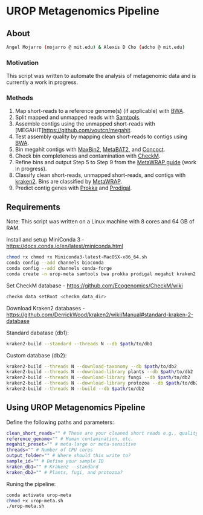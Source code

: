# UROP Metagenomics Pipeline
 
## About
``` bash
Angel Mojarro (mojarro @ mit.edu) & Alexis D Cho (adcho @ mit.edu)
```
### Motivation

This script was written to automate the analysis of metagenomic data and is currently a work in progress. 

### Methods

1. Map short-reads to a reference genome(s) (if applicable) with [BWA](https://github.com/lh3/bwa).
2. Split mapped and unmapped reads with [Samtools](https://github.com/samtools/samtools).
3. Assemble contigs using the unmapped short-reads with [MEGAHIT]https://github.com/voutcn/megahit.
4. Test assembly quality by mapping clean short-reads to contigs using [BWA](https://github.com/lh3/bwa).
5. Bin megahit contigs with [MaxBin2](https://sourceforge.net/projects/maxbin2/), [MetaBAT2](https://bitbucket.org/berkeleylab/metabat/src/master/), and [Concoct](https://github.com/BinPro/CONCOCT).
6. Check bin completeness and contamination with [CheckM](https://github.com/Ecogenomics/CheckM).
7. Refine bins and output Step 5 to Step 9 from the [MetaWRAP guide](https://github.com/bxlab/metaWRAP/blob/master/Usage_tutorial.md) (work in progress).
8. Classify clean short-reads, unmapped short-reads, and contigs with [kraken2](https://github.com/DerrickWood/kraken2). Bins are classified by [MetaWRAP](https://github.com/bxlab/metaWRAP).
9. Predict contig genes with [Prokka](https://github.com/tseemann/prokka) and [Prodigal](https://github.com/hyattpd/Prodigal).

## Requirements
Note: This script was written on a Linux machine with 8 cores and 64 GB of RAM.

Install and setup MiniConda 3 - https://docs.conda.io/en/latest/miniconda.html
``` bash
chmod +x chmod +x Miniconda3-latest-MacOSX-x86_64.sh
conda config --add channels bioconda
conda config --add channels conda-forge
conda create -n urop-meta samtools bwa prokka prodigal megahit kraken2 maxbin2 openjdk metabat2 checkm-genome concoct
```

Set CheckM database - https://github.com/Ecogenomics/CheckM/wiki
``` bash
checkm data setRoot <checkm_data_dir>
```

Download Kraken2 databases - https://github.com/DerrickWood/kraken2/wiki/Manual#standard-kraken-2-database

Standard dabatase (db1):
``` bash
kraken2-build --standard --threads N --db $path/to/db1
```

Custom database (db2):
``` bash
kraken2-build --threads N --download-taxonomy --db $path/to/db2
kraken2-build --threads N --download-library plants --db $path/to/db2
kraken2-build --threads N --download-library fungi --db $path/to/db2
kraken2-build --threads N --download-library protozoa --db $path/to/db2
kraken2-build --threads N --build --db $path/to/db2
```

## Using UROP Metagenomics Pipeline
Define the following paths and parameters:
``` bash
clean_short_reads="" # These are your cleaned short reads e.g., quality filtered and adapters have been removed
reference_genome="" # Human contamination, etc.
megahit_preset="" # meta-large or meta-sensitive
threads="" # Number of CPU cores
output_folder="" # Where should this write to?
sample_id="" # Define your sample ID
kraken_db1="" # Kraken2 --standard
kraken_db2="" # Plants, fugi, and protozoa?
```
Runing the pipeline:
``` bash
conda activate urop-meta
chmod +x urop-meta.sh
./urop-meta.sh
```
